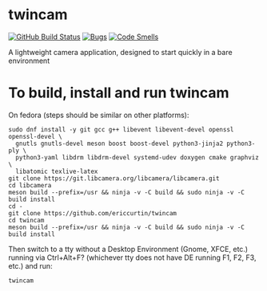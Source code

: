 # twincam

[![GitHub Build Status](https://github.com/inotify-tools/inotify-tools/workflows/build/badge.svg)](https://github.com/ericcurtin/twincam/actions)
[![Bugs](https://sonarcloud.io/api/project_badges/measure?project=ericcurtin_twincam&metric=bugs)](https://sonarcloud.io/summary/new_code?id=ericcurtin_twincam)
[![Code Smells](https://sonarcloud.io/api/project_badges/measure?project=ericcurtin_twincam&metric=code_smells)](https://sonarcloud.io/summary/new_code?id=ericcurtin_twincam)

A lightweight camera application, designed to start quickly in a bare environment

# To build, install and run twincam

On fedora (steps should be similar on other platforms):

```
sudo dnf install -y git gcc g++ libevent libevent-devel openssl openssl-devel \
  gnutls gnutls-devel meson boost boost-devel python3-jinja2 python3-ply \
  python3-yaml libdrm libdrm-devel systemd-udev doxygen cmake graphviz \
  libatomic texlive-latex
git clone https://git.libcamera.org/libcamera/libcamera.git
cd libcamera
meson build --prefix=/usr && ninja -v -C build && sudo ninja -v -C build install
cd -
git clone https://github.com/ericcurtin/twincam
cd twincam
meson build --prefix=/usr && ninja -v -C build && sudo ninja -v -C build install
```

Then switch to a tty without a Desktop Environment (Gnome, XFCE, etc.) running via
Ctrl+Alt+F? (whichever tty does not have DE running F1, F2, F3, etc.) and run:

```
twincam
```

